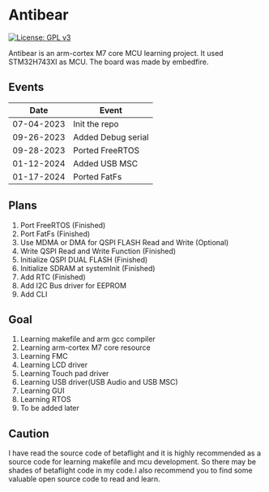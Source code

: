 # Antibear

[![License: GPL v3](https://img.shields.io/badge/License-GPLv3-blue.svg)](https://www.gnu.org/licenses/gpl-3.0) 

Antibear is an arm-cortex M7 core MCU learning project. It used STM32H743XI as MCU. The board was made by embedfire.

## Events

| Date  | Event |
| - | - |
| 07-04-2023 | Init the repo |
| 09-26-2023 | Added Debug serial |
| 09-28-2023 | Ported FreeRTOS |
| 01-12-2024 | Added USB MSC |
| 01-17-2024 | Ported FatFs |

## Plans
1. Port FreeRTOS (Finished)
2. Port FatFs (Finished)
3. Use MDMA or DMA for QSPI FLASH Read and Write (Optional)
4. Write QSPI Read and Write Function (Finished)
5. Initialize QSPI DUAL FLASH (Finished)
6. Initialize SDRAM at systemInit (Finished)
7. Add RTC (Finished)
8. Add I2C Bus driver for EEPROM
9. Add CLI

## Goal
1. Learning makefile and arm gcc compiler
2. Learning arm-cortex M7 core resource
3. Learning FMC
4. Learning LCD driver
5. Learning Touch pad driver
6. Learning USB driver(USB Audio and USB MSC)
7. Learning GUI
8. Learning RTOS
9. To be added later

## Caution
I have read the source code of betaflight and it is highly recommended as a source code for learning makefile and mcu development. So there may be shades of betaflight code in my code.I also recommend you to find some valuable open source code to read and learn.